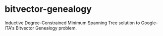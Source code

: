 bitvector-genealogy
===================

Inductive Degree-Constrained Minimum Spanning Tree solution to Google-ITA's Bitvector Genealogy problem.
